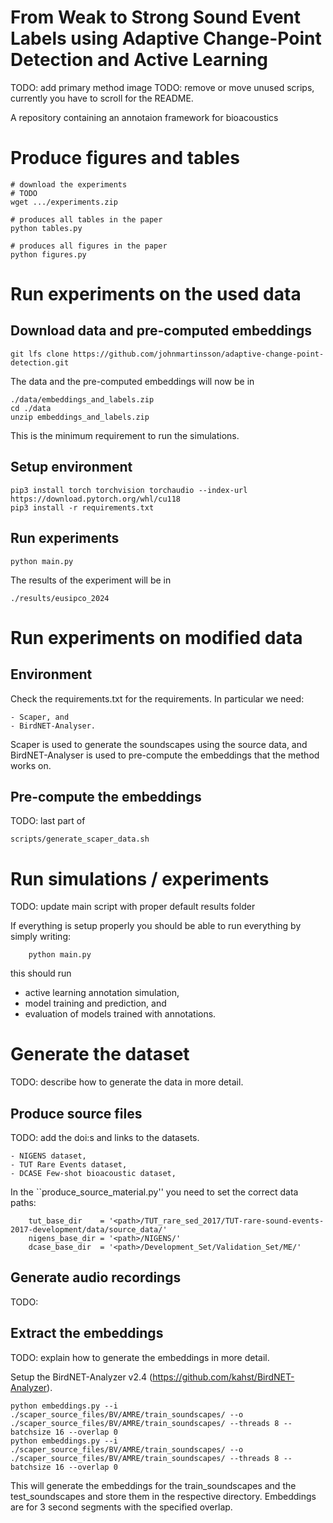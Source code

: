 # From Weak to Strong Sound Event Labels using Adaptive Change-Point Detection and Active Learning
TODO: add primary method image
TODO: remove or move unused scrips, currently you have to scroll for the README.


A repository containing an annotaion framework for bioacoustics

# Produce figures and tables
    # download the experiments
    # TODO
    wget .../experiments.zip

    # produces all tables in the paper
    python tables.py

    # produces all figures in the paper
    python figures.py


# Run experiments on the used data
## Download data and pre-computed embeddings

    git lfs clone https://github.com/johnmartinsson/adaptive-change-point-detection.git

The data and the pre-computed embeddings will now be in

    ./data/embeddings_and_labels.zip
    cd ./data
    unzip embeddings_and_labels.zip

This is the minimum requirement to run the simulations.

## Setup environment

    pip3 install torch torchvision torchaudio --index-url https://download.pytorch.org/whl/cu118
    pip3 install -r requirements.txt

## Run experiments

    python main.py

The results of the experiment will be in

    ./results/eusipco_2024


# Run experiments on modified data



## Environment
Check the requirements.txt for the requirements. In particular we need:

    - Scaper, and
    - BirdNET-Analyser.

Scaper is used to generate the soundscapes using the source data, and BirdNET-Analyser is used to pre-compute the embeddings that the method works on.

## Pre-compute the embeddings

TODO: last part of 

    scripts/generate_scaper_data.sh

# Run simulations / experiments

TODO: update main script with proper default results folder

If everything is setup properly you should be able to run everything by simply writing:

        python main.py

this should run

- active learning annotation simulation,
- model training and prediction, and
- evaluation of models trained with annotations.



# Generate the dataset

TODO: describe how to generate the data in more detail.

## Produce source files
TODO: add the doi:s and links to the datasets.

    - NIGENS dataset,
    - TUT Rare Events dataset,
    - DCASE Few-shot bioacoustic dataset,

In the ``produce_source_material.py'' you need to set the correct data paths:

        tut_base_dir    = '<path>/TUT_rare_sed_2017/TUT-rare-sound-events-2017-development/data/source_data/'
        nigens_base_dir = '<path>/NIGENS/'
        dcase_base_dir  = '<path>/Development_Set/Validation_Set/ME/'

## Generate audio recordings

TODO:


## Extract the embeddings

TODO: explain how to generate the embeddings in more detail.

Setup the BirdNET-Analyzer v2.4 (https://github.com/kahst/BirdNET-Analyzer).

    python embeddings.py --i ./scaper_source_files/BV/AMRE/train_soundscapes/ --o ./scaper_source_files/BV/AMRE/train_soundscapes/ --threads 8 --batchsize 16 --overlap 0
    python embeddings.py --i ./scaper_source_files/BV/AMRE/train_soundscapes/ --o ./scaper_source_files/BV/AMRE/train_soundscapes/ --threads 8 --batchsize 16 --overlap 0

This will generate the embeddings for the train_soundscapes and the test_soundscapes and store them in the respective directory. Embeddings are for 3 second segments with the specified overlap.
    

